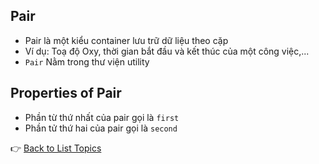 ## Pair
- Pair là một kiểu container lưu trữ dữ liệu theo cặp </br>
- Ví dụ: Toạ độ Oxy, thời gian bắt đầu và kết thúc của một công việc,... </br>
- `Pair` Nằm trong thư viện utility

## Properties of Pair
- Phần từ thứ nhất của pair gọi là `first` </br>
- Phần tử thứ hai của pair gọi là `second`

👉 [Back to List Topics](../LISTTOPIC.md)